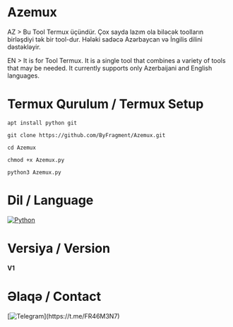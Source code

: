 # Azemux
AZ > Bu Tool Termux üçündür. Çox sayda lazım ola biləcək toolların birləşdiyi tək bir tool-dur. Hələki sadəcə Azərbaycan və İngilis dilini dəstəkləyir.

EN > It is for Tool Termux. It is a single tool that combines a variety of tools that may be needed. It currently supports only Azerbaijani and English languages.

# Termux Qurulum / Termux Setup
`apt install python git`

`git clone https://github.com/ByFragment/Azemux.git`

`cd Azemux`

`chmod +x Azemux.py`

`python3 Azemux.py`

# Dil / Language

[![Python](https://img.shields.io/badge/Python%203-blue.svg)](https://www.python.org)

# Versiya / Version

**V1**

# Əlaqə / Contact

[![Telegram](https://img.shields.io/badge/Telegram%20-%2312100E.svg?&style=for-the-badge&logo=telegram&logoColor=008000")](https://t.me/FR46M3N7)
